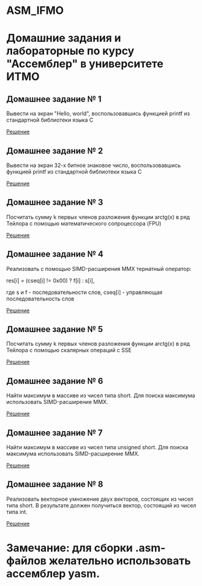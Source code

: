 # ASM_IFMO

# Домашние задания и лабораторные по курсу "Ассемблер" в университете ИТМО

## Домашнее задание № 1
Вывести на экран "Hello, world", воспользовавшись функцией printf из стандартной библиотеки языка C

[Решение](test.asm)

## Домашнее задание № 2
Вывести на экран 32-х битное знаковое число, воспользовавшись функцией printf из стандартной библиотеки языка C

[Решение](print_number.asm)

## Домашнее задание № 3
Посчитать сумму k первых членов разложения функции arctg(x) в ряд Тейлора с помощью математического сопроцессора (FPU)

[Решение](arctan.asm)

## Домашнее задание № 4
Реализовать с помощью SIMD-расширения MMX тернатный оператор:

res[i] = (cseq[i] != 0x00) ? f[i] : s[i],

где s и f - последовательности слов, cseq[i] - управляющая последовательность слов

[Решение](mmx_ternary.asm)

## Домашнее задание № 5
Посчитать сумму k первых членов разложения функции arctg(x) в ряд Тейлора с помощью скалярных операций с SSE

[Решение](arctan_scalar.asm)

## Домашнее задание № 6
Найти максимум в массиве из чисел типа short. Для поиска максимума использовать SIMD-расширение MMX.

[Решение](max_short.asm)

## Домашнее задание № 7
Найти максимум в массиве из чисел типа unsigned short. Для поиска максимума использовать SIMD-расширение MMX.

[Решение](max_ushort.asm)

## Домашнее задание № 8
Реализовать векторное умножение двух векторов, состоящих из чисел типа short. В результате должен получиться вектор, состоящий из чисел типа int.

[Решение](vector_mul.asm)

# Замечание: для сборки .asm-файлов желательно использовать ассемблер yasm.
